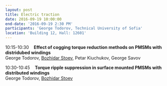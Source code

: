 ```yaml
---
layout: post
title: Electric traction
date: 2016-09-19 10:00:00
end-date: '2016-09-19 2:30 PM'
participants: 'George Todorov, Technical University of Sofia'
location: 'Building 12, Hall: 12601'
---
```



10:15-10:30    **Effect of cogging torque reduction methods on PMSMs with distridubed windings**
<br>George Todorov, <u>B</u><u>ozhidar Stoev</u>, Petar Kiuchukov, George Savov

10:30-10:45    **Torque ripple suppression in surface mounted PMSMs with distributed windings**
<br>George Todorov, <u>B</u><u>ozhidar Stoev</u>
